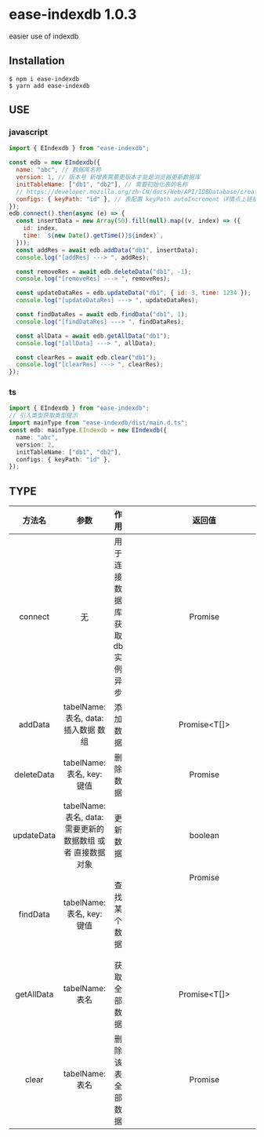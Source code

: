 # ease-indexdb 1.0.3

easier use of indexdb

## Installation


```shell
$ npm i ease-indexdb
$ yarn add ease-indexdb
```

## USE

### javascript

```javascript
import { EIndexdb } from "ease-indexdb";

const edb = new EIndexdb({
  name: "abc", // 数据库名称
  version: 1, // 版本号 新增表需要更版本才能是浏览器更新数据库
  initTableName: ["db1", "db2"], // 需要初始化表的名称
  // https://developer.mozilla.org/zh-CN/docs/Web/API/IDBDatabase/createObjectStore
  configs: { keyPath: "id" }, // 表配置 keyPath autoIncrement 详情点上链接查看
});
edb.connect().then(async (e) => {
  const insertData = new Array(50).fill(null).map((v, index) => ({
    id: index,
    time: `${new Date().getTime()}${index}`,
  }));
  const addRes = await edb.addData("db1", insertData);
  console.log("[addRes] ---> ", addRes);

  const removeRes = await edb.deleteData("db1", -1);
  console.log("[removeRes] ---> ", removeRes);

  const updateDataRes = edb.updateData("db1", { id: 3, time: 1234 });
  console.log("[updateDataRes] ---> ", updateDataRes);

  const findDataRes = await edb.findData("db1", 1);
  console.log("[findDataRes] ---> ", findDataRes);

  const allData = await edb.getAllData("db1");
  console.log("[allData] ---> ", allData);

  const clearRes = await edb.clear("db1");
  console.log("[clearRes] ---> ", clearRes);
});
```

### ts
```typescript
import { EIndexdb } from "ease-indexdb";
// 引入类型获取类型提示
import mainType from "ease-indexdb/dist/main.d.ts";
const edb: mainType.EIndexdb = new EIndexdb({
  name: "abc",
  version: 2,
  initTableName: ["db1", "db2"],
  configs: { keyPath: "id" },
});
```

## TYPE


|   方法名   |                            参数                             |               作用               |        返回值        |
| :--------: | :---------------------------------------------------------: | :------------------------------: | :------------------: |
|  connect   |                             无                              | 用于连接数据库 获取 db 实例 异步 | Promise<IDBDatabase> |
|  addData   |            tabelName: 表名, data: 插入数据 数组             |             添加数据             |     Promise<T[]>     |
| deleteData |                 tabelName: 表名, key: 键值                  |             删除数据             |   Promise<boolean>   |
| updateData | tabelName: 表名, data: 需要更新的数据数组 或者 直接数据对象 |             更新数据             |       boolean        |
|  findData  |                 tabelName: 表名, key: 键值                  |           查找某个数据           |   Promise<object>    |
| getAllData |                       tabelName: 表名                       |           获取全部数据           |     Promise<T[]>     |
|   clear    |                       tabelName: 表名                       |         删除该表全部数据         |   Promise<boolean>   |
